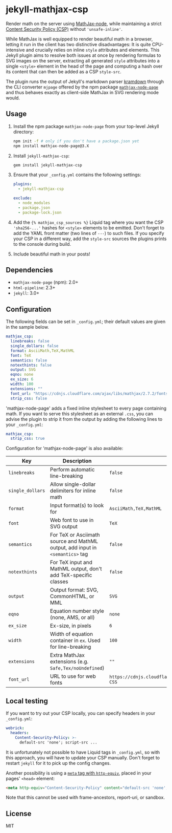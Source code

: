 # jekyll-mathjax-csp

Render math on the server using [MathJax-node](https://github.com/mathjax/MathJax-node), while maintaining a strict [Content Security Policy (CSP)](https://developer.mozilla.org/en-US/docs/Web/HTTP/CSP) without `'unsafe-inline'`.

While MathJax is well equipped to render beautiful math in a browser, letting it run in the client has two distinctive disadvantages: It is quite CPU-intensive and crucially relies on inline `style` attributes and elements. This Jekyll plugin aims to resolve both issues at once by rendering formulas to SVG images on the server, extracting all generated `style` attributes into a single `<style>` element in the head of the page and computing a hash over its content that can then be added as a CSP `style-src`.

The plugin runs the output of Jekyll's markdown parser [kramdown](http://kramdown.gettalong.org/) through the CLI converter `mjpage` offered by the npm package [`mathjax-node-page`](https://github.com/pkra/mathjax-node-page) and thus behaves exactly as client-side MathJax in SVG rendering mode would.

## Usage

1. Install the npm package `mathjax-node-page` from your top-level Jekyll directory:

   ```bash
   npm init -f # only if you don't have a package.json yet
   npm install mathjax-node-page@3.X
   ```

2. Install `jekyll-mathjax-csp`:

   ```bash
   gem install jekyll-mathjax-csp
   ```

3. Ensure that your `_config.yml` contains the following settings:

   ```yaml
   plugins:
     - jekyll-mathjax-csp

   exclude:
     - node_modules
     - package.json
     - package-lock.json
   ```

4. Add the `{% mathjax_csp_sources %}` Liquid tag where you want the CSP `'sha256-...'` hashes for `<style>` elements to be emitted. Don't forget to add the YAML front matter (two lines of `---`) to such files. If you specify your CSP in a different way, add the `style-src` sources the plugins prints to the console during build.

5. Include beautiful math in your posts!

## Dependencies

* `mathjax-node-page` (npm): 2.0+
* `html-pipeline`: 2.3+
* `jekyll`: 3.0+

## Configuration

The following fields can be set in `_config.yml`; their default values are given in the sample below.

```yaml
mathjax_csp:
  linebreaks: false
  single_dollars: false
  format: AsciiMath,TeX,MathML
  font: TeX
  semantics: false
  notexthints: false
  output: SVG
  eqno: none
  ex_size: 6
  width: 100
  extensions: ""
  font_url: "https://cdnjs.cloudflare.com/ajax/libs/mathjax/2.7.2/fonts/HTML-CSS"
  strip_css: false
```
'mathjax-node-page' adds a fixed inline stylesheet to every page containing math. If you want to serve this stylesheet as an external `.css`, you can advise the plugin to strip it from the output by adding the following lines to your `_config.yml`:

```yaml
mathjax_csp:
  strip_css: true
```

Configuration for 'mathjax-node-page' is also available:

| Key              | Description                                                  | Default                                                      |
| ---------------- | ------------------------------------------------------------ | ------------------------------------------------------------ |
| `linebreaks`     | Perform automatic line-breaking                              | `false`                                                      |
| `single_dollars` | Allow single-dollar delimiters for inline math               | `false`                                                      |
| `format`         | Input format(s) to look for                                  | `AsciiMath,TeX,MathML`                                       |
| `font`           | Web font to use in SVG output                                | `TeX`                                                        |
| `semantics`      | For TeX or Asciimath source and MathML output, add input in `<semantics>` tag | `false`                                                      |
| `notexthints`    | For TeX input and MathML output, don't add TeX-specific classes | `false`                                                      |
| `output`         | Output format: SVG, CommonHTML, or MML                       | `SVG`                                                        |
| `eqno`           | Equation number style (none, AMS, or all)                    | `none`                                                       |
| `ex_size`        | Ex-size, in pixels                                           | `6`                                                          |
| `width`          | Width of equation container in `ex`. Used for line-breaking  | `100`                                                        |
| `extensions`     | Extra MathJax extensions (e.g. `Safe,Tex/noUndefined`)       | `""`                                                         |
| `font_url`       | URL to use for web fonts                                     | `https://cdnjs.cloudflare.com/ajax/libs/mathjax/2.7.2/fonts/HTML-CSS` |

## Local testing

If you want to try out your CSP locally, you can specify headers in your `_config.yml`:

```yaml
webrick:
  headers:
    Content-Security-Policy: >-
      default-src 'none'; script-src ...
```

It is unfortunately not possible to have Liquid tags in `_config.yml`, so with this approach, you will have to update your CSP manually. Don't forget to restart `jekyll` for it to pick up the config changes.

Another possibility is using a [`meta` tag with `http-equiv`](https://developer.mozilla.org/en-US/docs/Web/HTML/Element/meta#attr-http-equiv), placed in your pages' `<head>` element:

```html
<meta http-equiv="Content-Security-Policy" content="default-src 'none'; script-src ...">
```

Note that this cannot be used with frame-ancestors, report-uri, or sandbox.

## License

MIT
